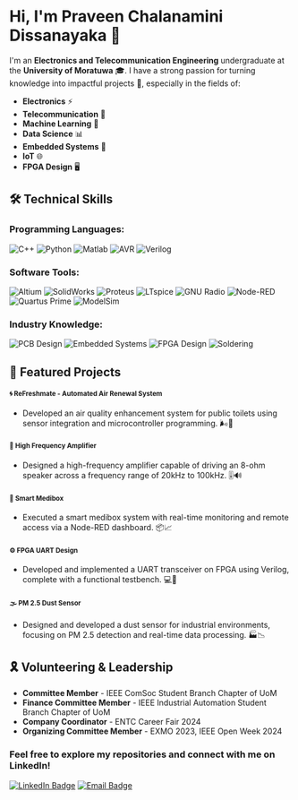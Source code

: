 # Hi, I'm Praveen Chalanamini Dissanayaka 👋

I'm an **Electronics and Telecommunication Engineering** undergraduate at the **University of Moratuwa** 🎓. I have a strong passion for turning knowledge into impactful projects 🚀, especially in the fields of:

- **Electronics** ⚡
- **Telecommunication** 📡
- **Machine Learning** 🤖
- **Data Science** 📊
- **Embedded Systems** 🔧
- **IoT** 🌐
- **FPGA Design** 🖥️

## 🛠 Technical Skills

### Programming Languages:
![C++](https://img.shields.io/badge/-C%2B%2B-00599C?style=flat&logo=c%2B%2B&logoColor=white)
![Python](https://img.shields.io/badge/-Python-3776AB?style=flat&logo=python&logoColor=white)
![Matlab](https://img.shields.io/badge/-Matlab-0076A8?style=flat&logo=mathworks)
![AVR](https://img.shields.io/badge/-AVR-FF3E00?style=flat&logo=atmel)
![Verilog](https://img.shields.io/badge/-Verilog-00C7B7?style=flat&logo=verilog)

### Software Tools:
![Altium](https://img.shields.io/badge/-Altium-0078D7?style=flat&logo=altiumdesigner)
![SolidWorks](https://img.shields.io/badge/-SolidWorks-EF3B2D?style=flat&logo=solidworks)
![Proteus](https://img.shields.io/badge/-Proteus-5D89DB?style=flat&logo=proteus)
![LTspice](https://img.shields.io/badge/-LTspice-FFFFFF?style=flat&logo=analogdevices)
![GNU Radio](https://img.shields.io/badge/-GNU%20Radio-083D77?style=flat&logo=gnuradio)
![Node-RED](https://img.shields.io/badge/-Node--RED-8F0000?style=flat&logo=nodered)
![Quartus Prime](https://img.shields.io/badge/-Quartus%20Prime-0071C5?style=flat&logo=intel)
![ModelSim](https://img.shields.io/badge/-ModelSim-00BFFF?style=flat&logo=modelsim)

### Industry Knowledge:
![PCB Design](https://img.shields.io/badge/-PCB%20Design-000000?style=flat&logo=pcbway)
![Embedded Systems](https://img.shields.io/badge/-Embedded%20Systems-0078D7?style=flat&logo=embeddedc)
![FPGA Design](https://img.shields.io/badge/-FPGA%20Design-FF3E00?style=flat&logo=intel)
![Soldering](https://img.shields.io/badge/-Soldering-F48024?style=flat&logo=raspberrypi)


## 🌟 Featured Projects

#### <small>🌀 **ReFreshmate - Automated Air Renewal System**</small>
- Developed an air quality enhancement system for public toilets using sensor integration and microcontroller programming. 🌬️🚽

#### <small>🎵 **High Frequency Amplifier**</small>
- Designed a high-frequency amplifier capable of driving an 8-ohm speaker across a frequency range of 20kHz to 100kHz. 🎚️🔊

#### <small>💊 **Smart Medibox**</small>
- Executed a smart medibox system with real-time monitoring and remote access via a Node-RED dashboard. 📦📈

#### <small>⚙️ **FPGA UART Design**</small>
- Developed and implemented a UART transceiver on FPGA using Verilog, complete with a functional testbench. 💻🔧

#### <small>🌫️ **PM 2.5 Dust Sensor**</small>
- Designed and developed a dust sensor for industrial environments, focusing on PM 2.5 detection and real-time data processing. 🏭📉


## 🎗 Volunteering & Leadership
- **Committee Member** - IEEE ComSoc Student Branch Chapter of UoM
- **Finance Committee Member** - IEEE Industrial Automation Student Branch Chapter of UoM
- **Company Coordinator** - ENTC Career Fair 2024
- **Organizing Committee Member** - EXMO 2023, IEEE Open Week 2024

### Feel free to explore my repositories and connect with me on LinkedIn!

[![LinkedIn Badge](https://img.shields.io/badge/-LinkedIn-blue?style=flat-square&logo=Linkedin&logoColor=white&link=https://www.linkedin.com/in/praveen-dissanayaka/)](https://www.linkedin.com/in/dmpcd)
[![Email Badge](https://img.shields.io/badge/Email-praveendissanayaka63%40gmail.com-red?style=flat-square&logo=Gmail&logoColor=white)](mailto:praveendissanayaka63@gmail.com)

